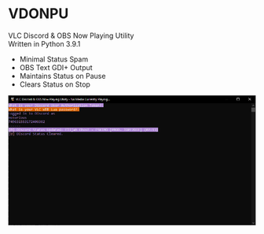 # VDONPU
 VLC Discord & OBS Now Playing Utility  
 Written in Python 3.9.1  
 
 * Minimal Status Spam
 * OBS Text GDI+ Output
 * Maintains Status on Pause
 * Clears Status on Stop    
 
 
 ![screenshot.png](screenshot.png)
